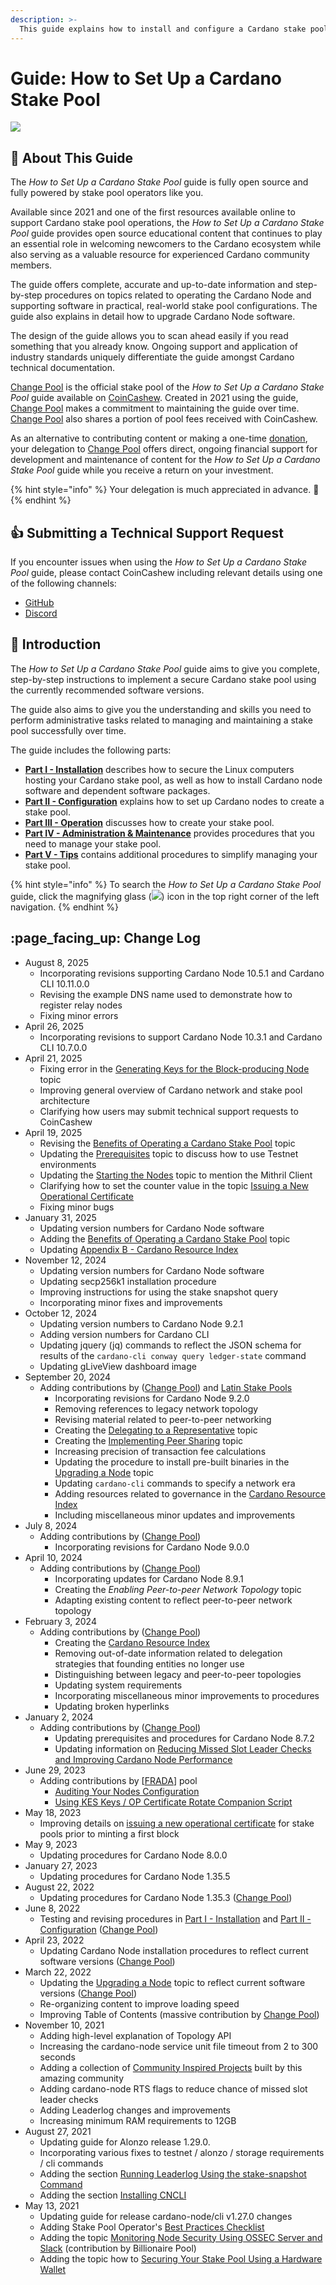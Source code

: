 ```yaml
---
description: >-
  This guide explains how to install and configure a Cardano stake pool from source code on Ubuntu/Debian in a two-node setup comprised of one block-producing node and one relay node. Every Cardano stake pool requires one node configured as a block producer. For security, stake pools operating on Mainnet also implement one or more relay nodes.
---
```


# Guide: How to Set Up a Cardano Stake Pool

![](../../../.gitbook/assets/producer-relay-diagram.png)

## :wrench: About This Guide

The _How to Set Up a Cardano Stake Pool_ guide is fully open source and fully powered by stake pool operators like you.

Available since 2021 and one of the first resources available online to support Cardano stake pool operations, the _How to Set Up a Cardano Stake Pool_ guide provides open source educational content that continues to play an essential role in welcoming newcomers to the Cardano ecosystem while also serving as a valuable resource for experienced Cardano community members.

The guide offers complete, accurate and up-to-date information and step-by-step procedures on topics related to operating the Cardano Node and supporting software in practical, real-world stake pool configurations. The guide also explains in detail how to upgrade Cardano Node software.

The design of the guide allows you to scan ahead easily if you read something that you already know. Ongoing support and application of industry standards uniquely differentiate the guide amongst Cardano technical documentation.

[Change Pool](https://change.paradoxicalsphere.com) is the official stake pool of the _How to Set Up a Cardano Stake Pool_ guide available on [CoinCashew](https://www.coincashew.com/). Created in 2021 using the guide, [Change Pool](https://change.paradoxicalsphere.com) makes a commitment to maintaining the guide over time. [Change Pool](https://change.paradoxicalsphere.com) also shares a portion of pool fees received with CoinCashew.

As an alternative to contributing content or making a one-time [donation](https://cointr.ee/coincashew), your delegation to [Change Pool](https://change.paradoxicalsphere.com) offers direct, ongoing financial support for development and maintenance of content for the _How to Set Up a Cardano Stake Pool_ guide while you receive a return on your investment.

{% hint style="info" %}
Your delegation is much appreciated in advance. :pray:
{% endhint %}

## :thumbsup: Submitting a Technical Support Request

If you encounter issues when using the _How to Set Up a Cardano Stake Pool_ guide, please contact CoinCashew including relevant details using one of the following channels:

- [GitHub](https://github.com/coincashew/coincashew/issues)
- [Discord](https://discord.gg/dEpAVWgFNB)

## :tada: Introduction

The _How to Set Up a Cardano Stake Pool_ guide aims to give you complete, step-by-step instructions to implement a secure Cardano stake pool using the currently recommended software versions.

The guide also aims to give you the understanding and skills you need to perform administrative tasks related to managing and maintaining a stake pool successfully over time.

The guide includes the following parts:

* [**Part I - Installation**](part-i-installation/) describes how to secure the Linux computers hosting your Cardano stake pool, as well as how to install Cardano node software and dependent software packages.
* [**Part II - Configuration**](part-ii-configuration/) explains how to set up Cardano nodes to create a stake pool.
* [**Part III - Operation**](part-iii-operation/) discusses how to create your stake pool.
* [**Part IV - Administration & Maintenance**](part-iv-administration/) provides procedures that you need to manage your stake pool.
* [**Part V - Tips**](part-v-tips/) contains additional procedures to simplify managing your stake pool.

{% hint style="info" %}
To search the _How to Set Up a Cardano Stake Pool_ guide, click the magnifying glass (![](../../../.gitbook/assets/search-icon.png)) icon in the top right corner of the left navigation.
{% endhint %}

## :page\_facing\_up: Change Log

* August 8, 2025
  * Incorporating revisions supporting Cardano Node 10.5.1 and Cardano CLI 10.11.0.0
  * Revising the example DNS name used to demonstrate how to register relay nodes
  * Fixing minor errors
* April 26, 2025
  * Incorporating revisions to support Cardano Node 10.3.1 and Cardano CLI 10.7.0.0
* April 21, 2025
  * Fixing error in the [Generating Keys for the Block-producing Node](part-iii-operation/generating-keys-for-the-block-producing-node.md) topic
  * Improving general overview of Cardano network and stake pool architecture
  * Clarifying how users may submit technical support requests to CoinCashew
* April 19, 2025
  * Revising the [Benefits of Operating a Cardano Stake Pool](benefits.md) topic
  * Updating the [Prerequisites](part-i-installation/prerequisites.md) topic to discuss how to use Testnet environments
  * Updating the [Starting the Nodes](part-iii-operation/starting-the-nodes.md) topic to mention the Mithril Client
  * Clarifying how to set the counter value in the topic [Issuing a New Operational Certificate](part-iv-administration/issuing-new-opcert.md)
  * Fixing minor bugs
* January 31, 2025
  * Updating version numbers for Cardano Node software
  * Adding the [Benefits of Operating a Cardano Stake Pool](benefits.md) topic
  * Updating [Appendix B - Cardano Resource Index](appendix-b-resource-index.md)
* November 12, 2024
  * Updating version numbers for Cardano Node software
  * Updating secp256k1 installation procedure
  * Improving instructions for using the stake snapshot query
  * Incorporating minor fixes and improvements
* October 12, 2024
  * Updating version numbers to Cardano Node 9.2.1
  * Adding version numbers for Cardano CLI
  * Updating jquery (jq) commands to reflect the JSON schema for results of the `cardano-cli conway query ledger-state` command
  * Updating gLiveView dashboard image
* September 20, 2024
  * Adding contributions by ([Change Pool](https://change.paradoxicalsphere.com)) and [Latin Stake Pools](https://latinstakepools.com/)
    * Incorporating revisions for Cardano Node 9.2.0
	* Removing references to legacy network topology
	* Revising material related to peer-to-peer networking
	* Creating the [Delegating to a Representative](part-iv-administration/delegating-to-a-representative.md) topic
	* Creating the [Implementing Peer Sharing](part-v-tips/implementing-peer-sharing.md) topic
	* Increasing precision of transaction fee calculations
	* Updating the procedure to install pre-built binaries in the [Upgrading a Node](part-iv-administration/upgrading-a-node.md) topic
	* Updating `cardano-cli` commands to specify a network era
	* Adding resources related to governance in the [Cardano Resource Index](appendix-b-resource-index.md)
	* Including miscellaneous minor updates and improvements
* July 8, 2024
  * Adding contributions by ([Change Pool](https://change.paradoxicalsphere.com))
    * Incorporating revisions for Cardano Node 9.0.0
* April 10, 2024
  * Adding contributions by ([Change Pool](https://change.paradoxicalsphere.com))
    * Incorporating updates for Cardano Node 8.9.1
    * Creating the *Enabling Peer-to-peer Network Topology* topic
    * Adapting existing content to reflect peer-to-peer network topology
* February 3, 2024
  * Adding contributions by ([Change Pool](https://change.paradoxicalsphere.com))
    * Creating the [Cardano Resource Index](appendix-b-resource-index.md)
    * Removing out-of-date information related to delegation strategies that founding entities no longer use
    * Distinguishing between legacy and peer-to-peer topologies
    * Updating system requirements
    * Incorporating miscellaneous minor improvements to procedures
    * Updating broken hyperlinks
* January 2, 2024
  * Adding contributions by ([Change Pool](https://change.paradoxicalsphere.com))
    * Updating prerequisites and procedures for Cardano Node 8.7.2
    * Updating information on [Reducing Missed Slot Leader Checks and Improving Cardano Node Performance](part-v-tips/reducing-missed-slot-leader-checks.md)
* June 29, 2023
  * Adding contributions by \[[FRADA](https://cardano-france-stakepool.org/)] pool
    * [Auditing Your Nodes Configuration](part-iv-administration/audit-node-configuration.md)
    * [Using KES Keys / OP Certificate Rotate Companion Script](part-iv-administration/kes-rotate-companion-script.md)
* May 18, 2023
  * Improving details on [issuing a new operational certificate](part-iv-administration/issuing-new-opcert.md) for stake pools prior to minting a first block
* May 9, 2023
  * Updating procedures for Cardano Node 8.0.0
* January 27, 2023
  * Updating procedures for Cardano Node 1.35.5
* August 22, 2022
  * Updating procedures for Cardano Node 1.35.3 ([Change Pool](https://change.paradoxicalsphere.com))
* June 8, 2022
  * Testing and revising procedures in [Part I - Installation](part-i-installation/) and [Part II - Configuration](part-ii-configuration/) ([Change Pool](https://change.paradoxicalsphere.com))
* April 23, 2022
  * Updating Cardano Node installation procedures to reflect current software versions ([Change Pool](https://change.paradoxicalsphere.com))
* March 22, 2022
  * Updating the [Upgrading a Node](part-iv-administration/upgrading-a-node.md) topic to reflect current software versions ([Change Pool](https://change.paradoxicalsphere.com))
  * Re-organizing content to improve loading speed
  * Improving Table of Contents (massive contribution by [Change Pool](https://change.paradoxicalsphere.com))
* November 10, 2021
  * Adding high-level explanation of Topology API
  * Increasing the cardano-node service unit file timeout from 2 to 300 seconds
  * Adding a collection of [Community Inspired Projects](see-also.md#projects) built by this amazing community
  * Adding cardano-node RTS flags to reduce chance of missed slot leader checks
  * Adding Leaderlog changes and improvements
  * Increasing minimum RAM requirements to 12GB
* August 27, 2021
  * Updating guide for Alonzo release 1.29.0.
  * Incorporating various fixes to testnet / alonzo / storage requirements / cli commands
  * Adding the section [Running Leaderlog Using the stake-snapshot Command](part-iii-operation/configuring-slot-leader-calculation.md#stakesnapshot)
  * Adding the section [Installing CNCLI](part-iii-operation/configuring-slot-leader-calculation.md#cncli)
* May 13, 2021
  * Updating guide for release cardano-node/cli v1.27.0 changes
  * Adding Stake Pool Operator's [Best Practices Checklist](appendix-a-best-practices-checklist.md)
  * Adding the topic [Monitoring Node Security Using OSSEC Server and Slack](part-v-tips/monitoring-node-security-using-ossec-server-and-slack.md) (contribution by Billionaire Pool)
  * Adding the topic how to [Securing Your Stake Pool Using a Hardware Wallet](part-iii-operation/securing-your-stake-pool-using-a-hardware-wallet.md)
